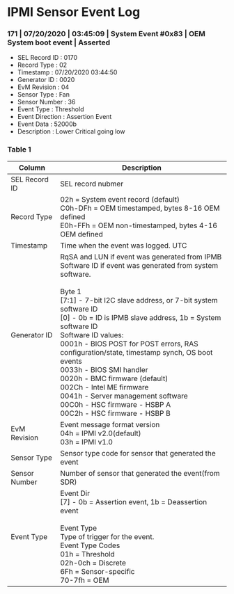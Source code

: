 # IPMI Sensor Event Log

### 171 | 07/20/2020 | 03:45:09 | System Event #0x83 | OEM System boot event | Asserted

- SEL Record ID          : 0170
- Record Type           : 02
- Timestamp             : 07/20/2020 03:44:50
- Generator ID          : 0020
- EvM Revision          : 04
- Sensor Type           : Fan
- Sensor Number         : 36
- Event Type            : Threshold
- Event Direction       : Assertion Event
- Event Data            : 52000b
- Description           : Lower Critical going low

### Table 1
|Column|Description|
|------|-----------|
|SEL Record ID|SEL record nubmer|
|Record Type|02h = System event record (default) <br> C0h-DFh = OEM timestamped, bytes 8-16 OEM defined <br> E0h-FFh = OEM non-timestamped, bytes 4-16 OEM defined|
|Timestamp|Time when the event was logged. UTC|
|Generator ID|RqSA and LUN if event was generated from IPMB<br>Software ID if event was generated from system software.<br><br>Byte 1<br>[7:1] - 7-bit I2C slave address, or 7-bit system software ID<Br>[0] - 0b = ID is IPMB slave address, 1b = System software ID<br>Software ID values:<br>0001h - BIOS POST for POST errors, RAS configuration/state, timestamp synch, OS boot events<br>0033h - BIOS SMI handler<br>0020h - BMC firmware (default)<br>002Ch - Intel ME firmware<br>0041h - Server management software<br>00C0h - HSC firmware - HSBP A<br>00C2h - HSC firmware - HSBP B|
|EvM Revision|Event message format version<br>04h = IPMI v2.0(default)<br>03h = IPMI v1.0|
|Sensor Type|Sensor type code for sensor that generated the event|
|Sensor Number|Number of sensor that generated the event(from SDR)|
|Event Type|Event Dir<br>[7] - 0b = Assertion event, 1b = Deassertion event<br><br>Event Type<br>Type of trigger for the event.<br>Event Type Codes<br>01h = Threshold<br>02h-0ch = Discrete<br>6Fh = Sensor-specific<br>70-7fh = OEM|
